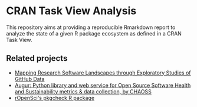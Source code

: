 # CRAN Task View Analysis

This repository aims at providing a reproducible Rmarkdown report to analyze the state of a given R package ecosystem as defined in a CRAN Task View.

## Related projects

- [Mapping Research Software Landscapes through Exploratory Studies of GitHub Data](https://github.com/kequach/Thesis-Mapping-RS)
- [Augur: Python library and web service for Open Source Software Health and Sustainability metrics & data collection, by CHAOSS](https://chaoss.github.io/augur/)
- [rOpenSci's pkgcheck R package](https://github.com/ropensci-review-tools/pkgcheck)
